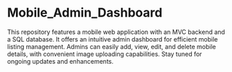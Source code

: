 # Mobile_Admin_Dashboard
This repository features a mobile web application with an MVC backend and a SQL database. It offers an intuitive admin dashboard for efficient mobile listing management. Admins can easily add, view, edit, and delete mobile details, with convenient image uploading capabilities. Stay tuned for ongoing updates and enhancements.
